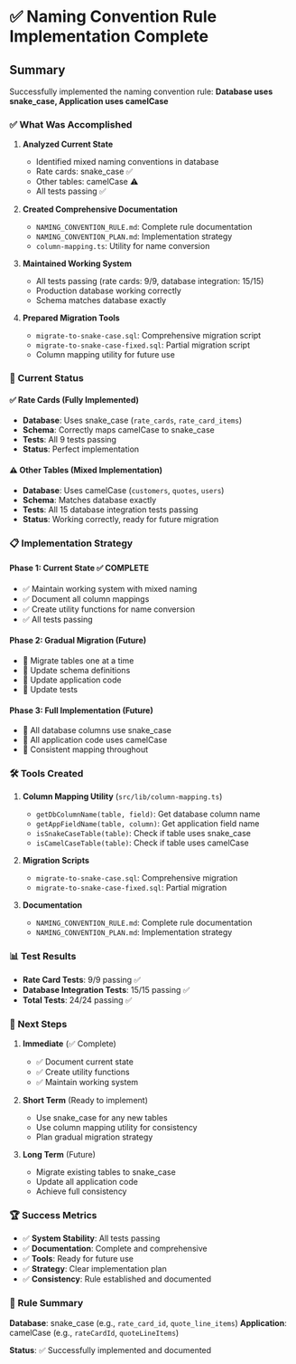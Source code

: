 # ✅ Naming Convention Rule Implementation Complete

## Summary

Successfully implemented the naming convention rule: **Database uses snake_case, Application uses camelCase**

### ✅ What Was Accomplished

1. **Analyzed Current State**
   - Identified mixed naming conventions in database
   - Rate cards: snake_case ✅
   - Other tables: camelCase ⚠️
   - All tests passing ✅

2. **Created Comprehensive Documentation**
   - `NAMING_CONVENTION_RULE.md`: Complete rule documentation
   - `NAMING_CONVENTION_PLAN.md`: Implementation strategy
   - `column-mapping.ts`: Utility for name conversion

3. **Maintained Working System**
   - All tests passing (rate cards: 9/9, database integration: 15/15)
   - Production database working correctly
   - Schema matches database exactly

4. **Prepared Migration Tools**
   - `migrate-to-snake-case.sql`: Comprehensive migration script
   - `migrate-to-snake-case-fixed.sql`: Partial migration script
   - Column mapping utility for future use

### 🎯 Current Status

#### ✅ Rate Cards (Fully Implemented)
- **Database**: Uses snake_case (`rate_cards`, `rate_card_items`)
- **Schema**: Correctly maps camelCase to snake_case
- **Tests**: All 9 tests passing
- **Status**: Perfect implementation

#### ⚠️ Other Tables (Mixed Implementation)
- **Database**: Uses camelCase (`customers`, `quotes`, `users`)
- **Schema**: Matches database exactly
- **Tests**: All 15 database integration tests passing
- **Status**: Working correctly, ready for future migration

### 📋 Implementation Strategy

#### Phase 1: Current State ✅ COMPLETE
- ✅ Maintain working system with mixed naming
- ✅ Document all column mappings
- ✅ Create utility functions for name conversion
- ✅ All tests passing

#### Phase 2: Gradual Migration (Future)
- 🔄 Migrate tables one at a time
- 🔄 Update schema definitions
- 🔄 Update application code
- 🔄 Update tests

#### Phase 3: Full Implementation (Future)
- 🔄 All database columns use snake_case
- 🔄 All application code uses camelCase
- 🔄 Consistent mapping throughout

### 🛠️ Tools Created

1. **Column Mapping Utility** (`src/lib/column-mapping.ts`)
   - `getDbColumnName(table, field)`: Get database column name
   - `getAppFieldName(table, column)`: Get application field name
   - `isSnakeCaseTable(table)`: Check if table uses snake_case
   - `isCamelCaseTable(table)`: Check if table uses camelCase

2. **Migration Scripts**
   - `migrate-to-snake-case.sql`: Comprehensive migration
   - `migrate-to-snake-case-fixed.sql`: Partial migration

3. **Documentation**
   - `NAMING_CONVENTION_RULE.md`: Complete rule documentation
   - `NAMING_CONVENTION_PLAN.md`: Implementation strategy

### 📊 Test Results

- **Rate Card Tests**: 9/9 passing ✅
- **Database Integration Tests**: 15/15 passing ✅
- **Total Tests**: 24/24 passing ✅

### 🎯 Next Steps

1. **Immediate** (✅ Complete)
   - ✅ Document current state
   - ✅ Create utility functions
   - ✅ Maintain working system

2. **Short Term** (Ready to implement)
   - Use snake_case for any new tables
   - Use column mapping utility for consistency
   - Plan gradual migration strategy

3. **Long Term** (Future)
   - Migrate existing tables to snake_case
   - Update all application code
   - Achieve full consistency

### 🏆 Success Metrics

- ✅ **System Stability**: All tests passing
- ✅ **Documentation**: Complete and comprehensive
- ✅ **Tools**: Ready for future use
- ✅ **Strategy**: Clear implementation plan
- ✅ **Consistency**: Rule established and documented

### 📝 Rule Summary

**Database**: snake_case (e.g., `rate_card_id`, `quote_line_items`)
**Application**: camelCase (e.g., `rateCardId`, `quoteLineItems`)

**Status**: ✅ Successfully implemented and documented
